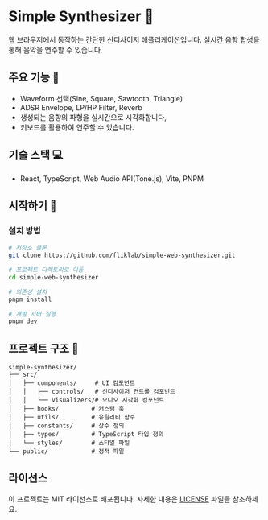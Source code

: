 # Simple Synthesizer 🎹

웹 브라우저에서 동작하는 간단한 신디사이저 애플리케이션입니다.
실시간 음향 합성을 통해 음악을 연주할 수 있습니다.

## 주요 기능 🎵

- Waveform 선택(Sine, Square, Sawtooth, Triangle)
- ADSR Envelope, LP/HP Filter, Reverb
- 생성되는 음향의 파형을 실시간으로 시각화합니다,
- 키보드를 활용하여 연주할 수 있습니다.

## 기술 스택 💻

- React, TypeScript, Web Audio API(Tone.js), Vite, PNPM

## 시작하기 🚀

### 설치 방법

```bash
# 저장소 클론
git clone https://github.com/fliklab/simple-web-synthesizer.git

# 프로젝트 디렉토리로 이동
cd simple-web-synthesizer

# 의존성 설치
pnpm install

# 개발 서버 실행
pnpm dev
```

## 프로젝트 구조 📁

```
simple-synthesizer/
├── src/
│   ├── components/     # UI 컴포넌트
│   │   ├── controls/   # 신디사이저 컨트롤 컴포넌트
│   │   └── visualizers/# 오디오 시각화 컴포넌트
│   ├── hooks/         # 커스텀 훅
│   ├── utils/         # 유틸리티 함수
│   ├── constants/     # 상수 정의
│   ├── types/         # TypeScript 타입 정의
│   └── styles/        # 스타일 파일
└── public/            # 정적 파일
```

## 라이선스

이 프로젝트는 MIT 라이선스로 배포됩니다. 자세한 내용은 [LICENSE](LICENSE) 파일을 참조하세요.
